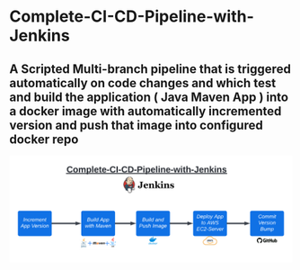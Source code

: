 # Complete-CI-CD-Pipeline-with-Jenkins


## A Scripted **Multi-branch pipeline** that is triggered automatically on code changes and which test and build the application ( Java Maven App ) into a docker image with automatically incremented version and push that image into configured docker repo 


![](Images/1.png)
